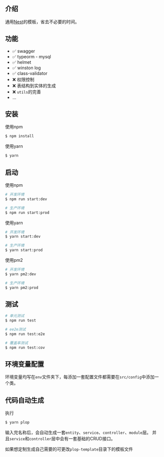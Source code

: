 
## 介绍

通用<a href="https://nestjs.com" target="_blank">Nest</a>的模板，省去不必要的时间。

## 功能
+ ✅ swagger 
+ ✅ typeorm - mysql
+ ✅ helmet
+ ✅ winston log
+ ✅ class-validator
+ ❌ 权限控制
+ ❌ 表结构到实体的生成
+ ❌ `utils`的完善
+ ...

## 安装
使用npm
```bash
$ npm install
```
使用yarn
```bash
$ yarn
```

## 启动
使用npm
```bash
# 开发环境
$ npm run start:dev

# 生产环境
$ npm run start:prod
```
使用yarn
```bash
# 开发环境
$ yarn start:dev

# 生产环境
$ yarn start:prod
```
使用pm2
```bash
# 开发环境
$ yarn pm2:dev

# 生产环境
$ yarn pm2:prod
```
## 测试

```bash
# 单元测试
$ npm run test

# ee2e测试
$ npm run test:e2e

# 覆盖率测试
$ npm run test:cov
```


## 环境变量配置

环境变量均写在`env`文件夹下，每添加一套配置文件都需要在`src/config`中添加一个类。


## 代码自动生成
执行
```bash
$ yarn plop
```
输入完名称后，会自动生成一套`entity`、`service`、`controller`、`module`层。
并且`service`和`controller`层中会有一套基础的CRUD接口。

如果想定制生成自己需要的可更改`plop-template`目录下的模板文件
